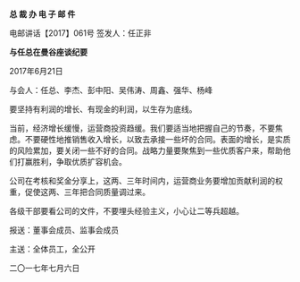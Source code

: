**总 裁 办 电 子 邮 件**

 

电邮讲话【2017】061号           签发人：任正非

**与任总在曼谷座谈纪要**

2017年6月21日

与会人：任总、李杰、彭中阳、吴伟涛、周鑫、强华、杨峰



要坚持有利润的增长、有现金的利润，以生存为底线。

当前，经济增长缓慢，运营商投资趋缓。我们要适当地把握自己的节奏，不要焦虑。不要硬性地推销售收入增长，以致去承接一些坏的合同。表面的增长，是实质的风险累加，要关闭一些不好的合同。战略力量要聚焦到一些优质客户来，帮助他们打赢胜利，争取优质扩容机会。

公司在考核和奖金分享上，这两、三年时间内，运营商业务要增加贡献利润的权重，促使这两、三年把合同质量调过来。

各级干部要看公司的文件，不要埋头经验主义，小心让二等兵超越。

 





报送：董事会成员、监事会成员

主送：全体员工，全公开

二〇一七年七月六日